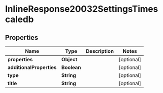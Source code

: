 # InlineResponse20032SettingsTimescaledb

## Properties
Name | Type | Description | Notes
------------ | ------------- | ------------- | -------------
**properties** | **Object** |  |  [optional]
**additionalProperties** | **Boolean** |  |  [optional]
**type** | **String** |  |  [optional]
**title** | **String** |  |  [optional]
